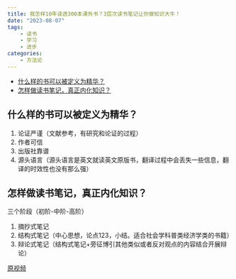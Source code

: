 ```yaml
---
title: 我怎样10年读透300本课外书？3层次读书笔记让你做知识大牛！
date: "2023-08-07"
tags:
    - 读书
    - 学习
    - 进步
categories:
    - 方法论
---
```


- [什么样的书可以被定义为精华？](#什么样的书可以被定义为精华)
- [怎样做读书笔记，真正内化知识？](#怎样做读书笔记真正内化知识)



## 什么样的书可以被定义为精华？

1. 论证严谨（文献参考，有研究和论证的过程）
2. 作者可信
3. 出版社靠谱
4. 源头语言（源头语言是英文就读英文原版书，翻译过程中会丢失一些信息，翻译的时效性也没有那么强）

## 怎样做读书笔记，真正内化知识？ 

三个阶段（初阶-中阶-高阶）

1. 摘抄式笔记
2. 结构式笔记（中心思想，论点123，小结。适合社会学科普类经济学类的书籍）
3. 辩论式笔记（结构式笔记+旁征博引其他类似或者反对观点的内容结合开展辩论）

[原视频](https://www.bilibili.com/video/BV1Q8411h7nY/)
